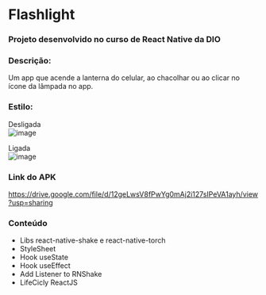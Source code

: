 # Flashlight

### Projeto desenvolvido no curso de React Native da DIO

### Descrição:
Um app que acende a lanterna do celular, ao chacolhar ou ao clicar no ícone da lâmpada no app.

### Estilo:
Desligada<br>
![image](https://user-images.githubusercontent.com/87674883/173249966-9f87440c-0993-4815-9902-1746ee6c29a5.png)<br>

Ligada<br>
![image](https://user-images.githubusercontent.com/87674883/173249954-f223c366-f8dd-401e-9357-d154b8865fbc.png)<br>


### Link do APK
https://drive.google.com/file/d/12geLwsV8fPwYg0mAj2i127sIPeVA1ayh/view?usp=sharing

### Conteúdo
- Libs react-native-shake e react-native-torch
- StyleSheet
- Hook useState
- Hook useEffect
- Add Listener to RNShake
- LifeCicly ReactJS
